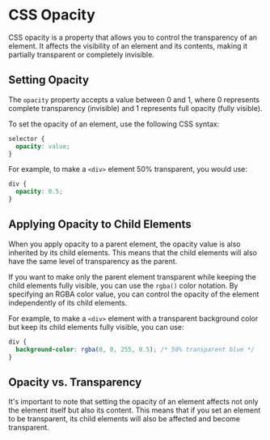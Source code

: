 
# CSS Opacity

CSS opacity is a property that allows you to control the transparency of an element. It affects the visibility of an element and its contents, making it partially transparent or completely invisible.

## Setting Opacity

The `opacity` property accepts a value between 0 and 1, where 0 represents complete transparency (invisible) and 1 represents full opacity (fully visible).

To set the opacity of an element, use the following CSS syntax:

```css
selector {
  opacity: value;
}
```

For example, to make a `<div>` element 50% transparent, you would use:

```css
div {
  opacity: 0.5;
}
```

## Applying Opacity to Child Elements

When you apply opacity to a parent element, the opacity value is also inherited by its child elements. This means that the child elements will also have the same level of transparency as the parent.

If you want to make only the parent element transparent while keeping the child elements fully visible, you can use the `rgba()` color notation. By specifying an RGBA color value, you can control the opacity of the element independently of its child elements.

For example, to make a `<div>` element with a transparent background color but keep its child elements fully visible, you can use:

```css
div {
  background-color: rgba(0, 0, 255, 0.5); /* 50% transparent blue */
}
```

## Opacity vs. Transparency

It's important to note that setting the opacity of an element affects not only the element itself but also its content. This means that if you set an element to be transparent, its child elements will also be affected and become transparent.

